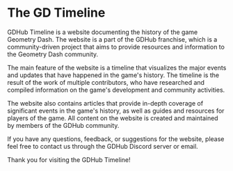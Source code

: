 # The GD Timeline
GDHub Timeline is a website documenting the history of the game Geometry Dash. The website is a part of
the GDHub franchise, which is a community-driven project that aims to provide resources and information
to the Geometry Dash community.

The main feature of the website is a timeline that visualizes the major events and updates that have
happened in the game's history. The timeline is the result of the work of multiple contributors, who
have researched and compiled information on the game's development and community activities.

The website also contains articles that provide in-depth coverage of significant events in the game's
history, as well as guides and resources for players of the game. All content on the website is created
and maintained by members of the GDHub community.

If you have any questions, feedback, or suggestions for the website, please feel free to contact us
through the GDHub Discord server or email.

Thank you for visiting the GDHub Timeline!
